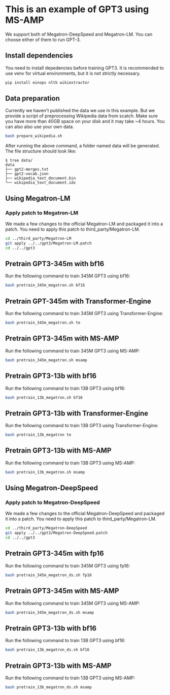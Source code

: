 # This is an example of GPT3 using MS-AMP
We support both of Megatron-DeepSpeed and Megatron-LM. You can choose either of them to run GPT-3.

## Install dependencies
You need to install depedencies before training GPT3. It is recommended to use venv for virtual environments, but it is not strictly necessary.
```bash
pip install einops nltk wikiextractor
```

## Data preparation
Currently we haven't published the data we use in this example. But we provide a script of preprocessing Wikipedia data from scatch. Make sure you have more than 40GB space on your disk and it may take ~4 hours. You can also also use your own data.

```bash
bash prepare_wikipedia.sh
```
After running the above command, a folder named data will be generated. The file structure should look like:
```
$ tree data/
data
├── gpt2-merges.txt
├── gpt2-vocab.json
├── wikipedia_text_document.bin
└── wikipedia_text_document.idx
```

## Using Megatron-LM

### Apply patch to Megatron-LM
We made a few changes to the official Megatron-LM and packaged it into a patch. You need to apply this patch to third_party/Megatron-LM.
```bash
cd ../third_party/Megatron-LM
git apply ../../gpt3/Megatron-LM.patch
cd ../../gpt3
```

## Pretrain GPT3-345m with bf16
Run the following command to train 345M GPT3 using bf16:
```bash
bash pretrain_345m_megatron.sh bf16
```

## Pretrain GPT-345m with Transformer-Engine
Run the following command to train 345M GPT3 using Transformer-Engine:
```bash
bash pretrain_345m_megatron.sh te
```

## Pretrain GPT3-345m with MS-AMP
Run the following command to train 345M GPT3 using MS-AMP:
```bash
bash pretrain_345m_megatron.sh msamp
```

## Pretrain GPT3-13b with bf16
Run the following command to train 13B GPT3 using bf16:
```bash
bash pretrain_13b_megatron.sh bf16
```

## Pretrain GPT3-13b with Transformer-Engine
Run the following command to train 13B GPT3 using Transformer-Engine:
```bash
bash pretrain_13b_megatron te
```

## Pretrain GPT3-13b with MS-AMP
Run the following command to train 13B GPT3 using MS-AMP:
```bash
bash pretrain_13b_megatron.sh msamp
```

## Using Megatron-DeepSpeed

### Apply patch to Megatron-DeepSpeed
We made a few changes to the official Megatron-DeepSpeed and packaged it into a patch. You need to apply this patch to third_party/Megatron-LM.
```bash
cd ../third_party/Megatron-DeepSpeed
git apply ../../gpt3/Megatron-DeepSpeed.patch
cd ../../gpt3
```

## Pretrain GPT3-345m with fp16
Run the following command to train 345M GPT3 using fp16:
```bash
bash pretrain_345m_megatron_ds.sh fp16
```

## Pretrain GPT3-345m with MS-AMP
Run the following command to train 345M GPT3 using MS-AMP:
```bash
bash pretrain_345m_megatron_ds.sh msamp
```
## Pretrain GPT3-13b with bf16
Run the following command to train 13B GPT3 using bf16:
```bash
bash pretrain_13b_megatron_ds.sh bf16
```

## Pretrain GPT3-13b with MS-AMP
Run the following command to train 13B GPT3 using MS-AMP:
```bash
bash pretrain_13b_megatron_ds.sh msamp
```
